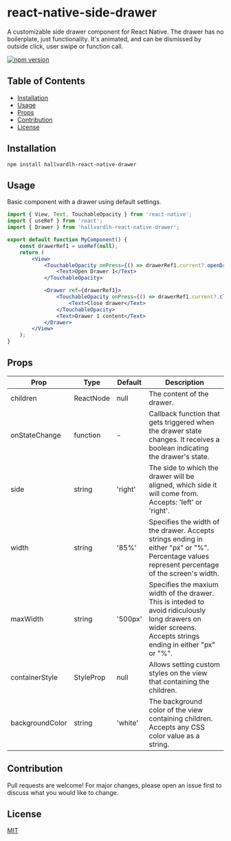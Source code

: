 # react-native-side-drawer

A customizable side drawer component for React Native. The drawer has no boilerplate, just functionality. It's animated, and can be dismissed by outside click, user swipe or function call.

[![npm version](https://badge.fury.io/js/hallvardlh-react-native-drawer.svg)](https://badge.fury.io/js/hallvardlh-react-native-drawer)

## Table of Contents

- [Installation](#installation)
- [Usage](#usage)
- [Props](#props)
- [Contribution](#contribution)
- [License](#license)

## Installation

```
npm install hallvardlh-react-native-drawer
```

## Usage
Basic component with a drawer using default settings.
```jsx
import { View, Text, TouchableOpacity } from 'react-native';
import { useRef } from 'react';
import { Drawer } from 'hallvardlh-react-native-drawer';

export default function MyComponent() {
    const drawerRef1 = useRef(null);
    return (
        <View>
            <TouchableOpacity onPress={() => drawerRef1.current?.openDrawer()}>
                <Text>Open Drawer 1</Text>
            </TouchableOpacity>

            <Drawer ref={drawerRef1}>
                <TouchableOpacity onPress={() => drawerRef1.current?.closeDrawer()}>
                    <Text>Close drawer</Text>
                </TouchableOpacity>
                <Text>Drawer 1 content</Text>
            </Drawer>
        </View>
    );
}
```


## Props
| Prop           | Type           | Default       | Description
| ------------   | -------------- | ------------- | -
| children       | ReactNode      | null          | The content of the drawer.
| onStateChange   | function| -             | Callback function that gets triggered when the drawer state changes. It receives a boolean indicating the drawer's state. |
| side           | string         | 'right'       | The side to which the drawer will be aligned, which side it will come from. Accepts: 'left' or 'right'.
| width          | string         | '85%'         | Specifies the width of the drawer. Accepts strings ending in either "px" or "%". Percentage values represent percentage of the screen's width.
| maxWidth       | string         | '500px'       | Specifies the maxium width of the drawer. This is inteded to avoid ridiculously long drawers on wider screens. Accepts strings ending in either "px" or "%".
| containerStyle | StyleProp       | null         | Allows setting custom styles on the view that containing the children.
| backgroundColor | string         | 'white'      | The background color of the view containing children. Accepts any CSS color value as a string.

## Contribution
Pull requests are welcome! For major changes, please open an issue first to discuss what you would like to change.

## License
[MIT](https://choosealicense.com/licenses/mit/)

